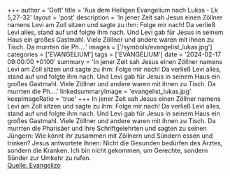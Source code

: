 +++
author = 'Gott'
title = 'Aus dem Heiligen Evangelium nach Lukas - Lk 5,27-32'
layout = 'post'
description = 'In jener Zeit sah Jesus einen Zöllner namens Levi am Zoll sitzen und sagte zu ihm: Folge mir nach! Da verließ Levi alles, stand auf und folgte ihm nach. Und Levi gab für Jesus in seinem Haus ein großes Gastmahl. Viele Zöllner und andere waren mit ihnen zu Tisch. Da murrten die Ph....'
images = ['/symbols/evangelist_lukas.jpg']
categories = ['EVANGELIUM']
tags = ['EVANGELIUM']
date = '2024-02-17 09:00:00 +0100'
summary = 'In jener Zeit sah Jesus einen Zöllner namens Levi am Zoll sitzen und sagte zu ihm: Folge mir nach! Da verließ Levi alles, stand auf und folgte ihm nach. Und Levi gab für Jesus in seinem Haus ein großes Gastmahl. Viele Zöllner und andere waren mit ihnen zu Tisch. Da murrten die Ph....'
linkedsummaryImage = 'evangelist_lukas.jpg'
keepImageRatio = 'true'
+++
In jener Zeit sah Jesus einen Zöllner namens Levi am Zoll sitzen und sagte zu ihm: Folge mir nach!
Da verließ Levi alles, stand auf und folgte ihm nach.
Und Levi gab für Jesus in seinem Haus ein großes Gastmahl. Viele Zöllner und andere waren mit ihnen zu Tisch.
Da murrten die Pharisäer und ihre Schriftgelehrten und sagten zu seinen Jüngern: Wie könnt ihr zusammen mit Zöllnern und Sündern essen und trinken?
Jesus antwortete ihnen: Nicht die Gesunden bedürfen des Arztes, sondern die Kranken.<!--more-->
Ich bin nicht gekommen, um Gerechte, sondern Sünder zur Umkehr zu rufen.<br> [Quelle: Evangelizo](https://evangeliumtagfuertag.org/DE/gospel)